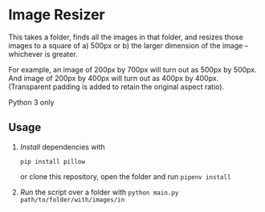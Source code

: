 # Image Resizer

This takes a folder, finds all the images in that folder, and resizes those images to a square of a) 500px or b) the larger dimension of the image – whichever is greater.

For example, an image of 200px by 700px will turn out as 500px by 500px. And image of 200px by 400px will turn out as 400px by 400px. (Transparent padding is added to retain the original aspect ratio).

Python 3 only

## Usage

1. *Install* dependencies with

    `pip install pillow`

    or clone this repository, open the folder and run `pipenv install`

1. *Run* the script over a folder with
`python main.py path/to/folder/with/images/in`
